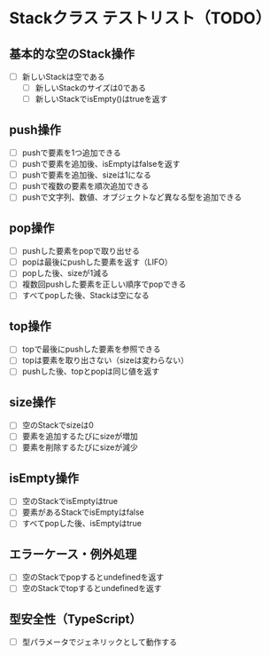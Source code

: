 # Stackクラス テストリスト（TODO）

## 基本的な空のStack操作

- [ ] 新しいStackは空である
  - [ ] 新しいStackのサイズは0である
  - [ ] 新しいStackでisEmpty()はtrueを返す

## push操作

- [ ] pushで要素を1つ追加できる
- [ ] pushで要素を追加後、isEmptyはfalseを返す
- [ ] pushで要素を追加後、sizeは1になる
- [ ] pushで複数の要素を順次追加できる
- [ ] pushで文字列、数値、オブジェクトなど異なる型を追加できる

## pop操作

- [ ] pushした要素をpopで取り出せる
- [ ] popは最後にpushした要素を返す（LIFO）
- [ ] popした後、sizeが1減る
- [ ] 複数回pushした要素を正しい順序でpopできる
- [ ] すべてpopした後、Stackは空になる

## top操作

- [ ] topで最後にpushした要素を参照できる
- [ ] topは要素を取り出さない（sizeは変わらない）
- [ ] pushした後、topとpopは同じ値を返す

## size操作

- [ ] 空のStackでsizeは0
- [ ] 要素を追加するたびにsizeが増加
- [ ] 要素を削除するたびにsizeが減少

## isEmpty操作

- [ ] 空のStackでisEmptyはtrue
- [ ] 要素があるStackでisEmptyはfalse
- [ ] すべてpopした後、isEmptyはtrue

## エラーケース・例外処理

- [ ] 空のStackでpopするとundefinedを返す
- [ ] 空のStackでtopするとundefinedを返す

## 型安全性（TypeScript）

- [ ] 型パラメータでジェネリックとして動作する
